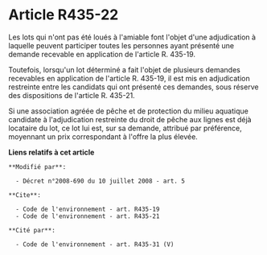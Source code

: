 # Article R435-22

Les lots qui n'ont pas été loués à l'amiable font l'objet d'une adjudication à laquelle peuvent participer toutes les
personnes ayant présenté une demande recevable en application de l'article R. 435-19. 

Toutefois, lorsqu'un lot déterminé a fait l'objet de plusieurs demandes recevables en application de l'article R. 435-19, il
est mis en adjudication restreinte entre les candidats qui ont présenté ces demandes, sous réserve des dispositions de
l'article R. 435-21. 

Si une association agréée de pêche et de protection du milieu aquatique candidate à l'adjudication restreinte du droit de
pêche aux lignes est déjà locataire du lot, ce lot lui est, sur sa demande, attribué par préférence, moyennant un prix
correspondant à l'offre la plus élevée.

**Liens relatifs à cet article**

	**Modifié par**:

	  - Décret n°2008-690 du 10 juillet 2008 - art. 5

	**Cite**:

	  - Code de l'environnement - art. R435-19
	  - Code de l'environnement - art. R435-21

	**Cité par**:

	  - Code de l'environnement - art. R435-31 (V)
